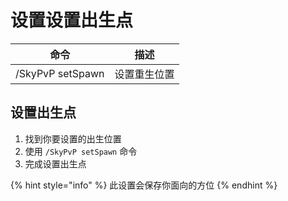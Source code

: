 # 设置设置出生点

| 命令               | 描述     |
| ---------------- | ------ |
| /SkyPvP setSpawn | 设置重生位置 |

## 设置出生点

1. 找到你要设置的出生位置
2. 使用 `/SkyPvP setSpawn` 命令
3. 完成设置出生点

{% hint style="info" %}
此设置会保存你面向的方位
{% endhint %}

